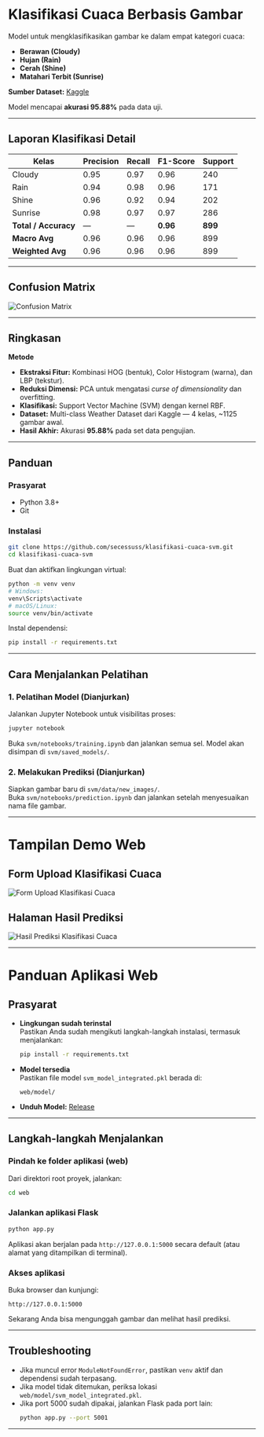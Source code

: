 # Klasifikasi Cuaca Berbasis Gambar

Model untuk mengklasifikasikan gambar ke dalam empat kategori cuaca:

- **Berawan (Cloudy)**
- **Hujan (Rain)**
- **Cerah (Shine)**
- **Matahari Terbit (Sunrise)**

**Sumber Dataset:** [Kaggle](https://www.kaggle.com/datasets/pratik2901/multiclass-weather-dataset)

Model mencapai **akurasi 95.88%** pada data uji.

---

## Laporan Klasifikasi Detail

| Kelas    | Precision | Recall | F1-Score | Support |
|----------|-----------|--------|----------|---------|
| Cloudy   | 0.95      | 0.97   | 0.96     | 240     |
| Rain     | 0.94      | 0.98   | 0.96     | 171     |
| Shine    | 0.96      | 0.92   | 0.94     | 202     |
| Sunrise  | 0.98      | 0.97   | 0.97     | 286     |
| **Total / Accuracy** | — | — | **0.96** | **899** |
| **Macro Avg** | 0.96 | 0.96 | 0.96 | 899 |
| **Weighted Avg** | 0.96 | 0.96 | 0.96 | 899 |

---

## Confusion Matrix
![Confusion Matrix](svm/experiments/results/confusion_matrix.png)

---

## Ringkasan

**Metode**
- **Ekstraksi Fitur:** Kombinasi HOG (bentuk), Color Histogram (warna), dan LBP (tekstur).
- **Reduksi Dimensi:** PCA untuk mengatasi *curse of dimensionality* dan overfitting.
- **Klasifikasi:** Support Vector Machine (SVM) dengan kernel RBF.
- **Dataset:** Multi-class Weather Dataset dari Kaggle — 4 kelas, ~1125 gambar awal.
- **Hasil Akhir:** Akurasi **95.88%** pada set data pengujian.

---

## Panduan

### Prasyarat
- Python 3.8+
- Git

### Instalasi

```bash
git clone https://github.com/secessuss/klasifikasi-cuaca-svm.git
cd klasifikasi-cuaca-svm
```

Buat dan aktifkan lingkungan virtual:

```bash
python -m venv venv
# Windows:
venv\Scripts\activate
# macOS/Linux:
source venv/bin/activate
```

Instal dependensi:

```bash
pip install -r requirements.txt
```

---

## Cara Menjalankan Pelatihan

### 1. Pelatihan Model (Dianjurkan)
Jalankan Jupyter Notebook untuk visibilitas proses:

```bash
jupyter notebook
```

Buka `svm/notebooks/training.ipynb` dan jalankan semua sel. Model akan disimpan di `svm/saved_models/`.

### 2. Melakukan Prediksi (Dianjurkan)
Siapkan gambar baru di `svm/data/new_images/`.  
Buka `svm/notebooks/prediction.ipynb` dan jalankan setelah menyesuaikan nama file gambar.

---

# Tampilan Demo Web

## Form Upload Klasifikasi Cuaca
![Form Upload Klasifikasi Cuaca](docs/images/demo1.png)

## Halaman Hasil Prediksi
![Hasil Prediksi Klasifikasi Cuaca](docs/images/demo2.png)

---

# Panduan Aplikasi Web

## Prasyarat

- **Lingkungan sudah terinstal**  
  Pastikan Anda sudah mengikuti langkah-langkah instalasi, termasuk menjalankan:
  ```bash
  pip install -r requirements.txt
  ```

- **Model tersedia**  
  Pastikan file model `svm_model_integrated.pkl` berada di:
  ```
  web/model/
  ```

- **Unduh Model:** [Release](https://github.com/secessuss/klasifikasi-cuaca-svm/releases)

---

## Langkah-langkah Menjalankan

### Pindah ke folder aplikasi (web)
Dari direktori root proyek, jalankan:
```bash
cd web
```

### Jalankan aplikasi Flask
```bash
python app.py
```

Aplikasi akan berjalan pada `http://127.0.0.1:5000` secara default (atau alamat yang ditampilkan di terminal).

### Akses aplikasi
Buka browser dan kunjungi:
```
http://127.0.0.1:5000
```

Sekarang Anda bisa mengunggah gambar dan melihat hasil prediksi.

---

## Troubleshooting

- Jika muncul error `ModuleNotFoundError`, pastikan `venv` aktif dan dependensi sudah terpasang.  
- Jika model tidak ditemukan, periksa lokasi `web/model/svm_model_integrated.pkl`.  
- Jika port 5000 sudah dipakai, jalankan Flask pada port lain:
  ```bash
  python app.py --port 5001
  ```

---